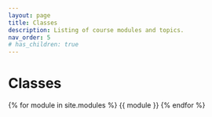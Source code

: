 ```yaml
---
layout: page
title: Classes
description: Listing of course modules and topics.
nav_order: 5
# has_children: true
---
```


# Classes



{% for module in site.modules %}
{{ module }}
{% endfor %}

